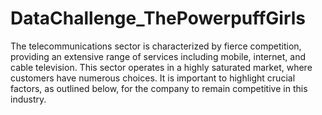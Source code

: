 # DataChallenge_ThePowerpuffGirls

The telecommunications sector is characterized by fierce competition, providing an extensive range of services including mobile, internet, and cable television.
This sector operates in a highly saturated market, where customers have numerous choices. It is important to highlight crucial factors, as outlined below, for the company to remain competitive in this industry.
